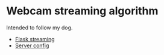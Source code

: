 # Webcam streaming algorithm

Intended to follow my dog.

- [Flask streaming](https://blog.miguelgrinberg.com/post/video-streaming-with-flask)
- [Server config](https://realpython.com/blog/python/kickstarting-flask-on-ubuntu-setup-and-deployment/)

